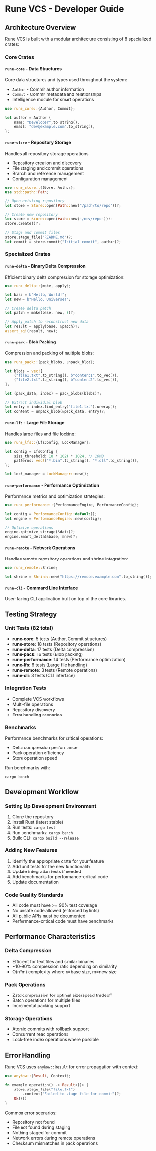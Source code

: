 # Rune VCS - Developer Guide

## Architecture Overview

Rune VCS is built with a modular architecture consisting of 8 specialized crates:

### Core Crates

#### `rune-core` - Data Structures
Core data structures and types used throughout the system:
- `Author` - Commit author information
- `Commit` - Commit metadata and relationships
- Intelligence module for smart operations

```rust
use rune_core::{Author, Commit};

let author = Author {
    name: "Developer".to_string(),
    email: "dev@example.com".to_string(),
};
```

#### `rune-store` - Repository Storage
Handles all repository storage operations:
- Repository creation and discovery
- File staging and commit operations
- Branch and reference management
- Configuration management

```rust
use rune_store::{Store, Author};
use std::path::Path;

// Open existing repository
let store = Store::open(Path::new("/path/to/repo"))?;

// Create new repository
let store = Store::open(Path::new("/new/repo"))?;
store.create()?;

// Stage and commit files
store.stage_file("README.md")?;
let commit = store.commit("Initial commit", author)?;
```

### Specialized Crates

#### `rune-delta` - Binary Delta Compression
Efficient binary delta compression for storage optimization:

```rust
use rune_delta::{make, apply};

let base = b"Hello, World!";
let new = b"Hello, Universe!";

// Create delta patch
let patch = make(base, new, 8)?;

// Apply patch to reconstruct new data
let result = apply(base, &patch)?;
assert_eq!(result, new);
```

#### `rune-pack` - Blob Packing
Compression and packing of multiple blobs:

```rust
use rune_pack::{pack_blobs, unpack_blob};

let blobs = vec![
    ("file1.txt".to_string(), b"content1".to_vec()),
    ("file2.txt".to_string(), b"content2".to_vec()),
];

let (pack_data, index) = pack_blobs(blobs)?;

// Extract individual blob
let entry = index.find_entry("file1.txt").unwrap();
let content = unpack_blob(&pack_data, entry)?;
```

#### `rune-lfs` - Large File Storage
Handles large files and file locking:

```rust
use rune_lfs::{LfsConfig, LockManager};

let config = LfsConfig {
    size_threshold: 10 * 1024 * 1024, // 10MB
    patterns: vec!["*.bin".to_string(), "*.dll".to_string()],
};

let lock_manager = LockManager::new();
```

#### `rune-performance` - Performance Optimization
Performance metrics and optimization strategies:

```rust
use rune_performance::{PerformanceEngine, PerformanceConfig};

let config = PerformanceConfig::default();
let engine = PerformanceEngine::new(config);

// Optimize operations
engine.optimize_storage(&data)?;
engine.smart_delta(&base, &new)?;
```

#### `rune-remote` - Network Operations
Handles remote repository operations and shrine integration:

```rust
use rune_remote::Shrine;

let shrine = Shrine::new("https://remote.example.com".to_string());
```

#### `rune-cli` - Command Line Interface
User-facing CLI application built on top of the core libraries.

## Testing Strategy

### Unit Tests (82 total)
- **rune-core**: 5 tests (Author, Commit structures)
- **rune-store**: 18 tests (Repository operations)
- **rune-delta**: 17 tests (Delta compression)
- **rune-pack**: 16 tests (Blob packing)
- **rune-performance**: 14 tests (Performance optimization)
- **rune-lfs**: 6 tests (Large file handling)
- **rune-remote**: 3 tests (Remote operations)
- **rune-cli**: 3 tests (CLI interface)

### Integration Tests
- Complete VCS workflows
- Multi-file operations
- Repository discovery
- Error handling scenarios

### Benchmarks
Performance benchmarks for critical operations:
- Delta compression performance
- Pack operation efficiency
- Store operation speed

Run benchmarks with:
```bash
cargo bench
```

## Development Workflow

### Setting Up Development Environment

1. Clone the repository
2. Install Rust (latest stable)
3. Run tests: `cargo test`
4. Run benchmarks: `cargo bench`
5. Build CLI: `cargo build --release`

### Adding New Features

1. Identify the appropriate crate for your feature
2. Add unit tests for the new functionality
3. Update integration tests if needed
4. Add benchmarks for performance-critical code
5. Update documentation

### Code Quality Standards

- All code must have >= 90% test coverage
- No unsafe code allowed (enforced by lints)
- All public APIs must be documented
- Performance-critical code must have benchmarks

## Performance Characteristics

### Delta Compression
- Efficient for text files and similar binaries
- ~10-90% compression ratio depending on similarity
- O(n*m) complexity where n=base size, m=new size

### Pack Operations
- Zstd compression for optimal size/speed tradeoff
- Batch operations for multiple files
- Incremental packing support

### Storage Operations
- Atomic commits with rollback support
- Concurrent read operations
- Lock-free index operations where possible

## Error Handling

Rune VCS uses `anyhow::Result` for error propagation with context:

```rust
use anyhow::{Result, Context};

fn example_operation() -> Result<()> {
    store.stage_file("file.txt")
        .context("Failed to stage file for commit")?;
    Ok(())
}
```

Common error scenarios:
- Repository not found
- File not found during staging
- Nothing staged for commit
- Network errors during remote operations
- Checksum mismatches in pack operations
